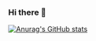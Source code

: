 ### Hi there 👋

[![Anurag's GitHub stats](https://github-readme-stats.vercel.app/api?username=Andy-lm&count_private=true&show_icons=true&theme=radical)](https://github.com/anuraghazra/github-readme-stats)


<!--
**Andy-lm/Andy-lm** is a ✨ _special_ ✨ repository because its `README.md` (this file) appears on your GitHub profile.

Here are some ideas to get you started:

- 🔭 I’m currently working on ...
- 🌱 I’m currently learning ...
- 👯 I’m looking to collaborate on ...
- 🤔 I’m looking for help with ...
- 💬 Ask me about ...
- 📫 How to reach me: ...
- 😄 Pronouns: ...
- ⚡ Fun fact: ...
-->
